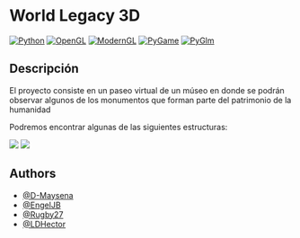 # World Legacy 3D

[![Python](https://img.shields.io/badge/Python-3.10-green.svg?style=flat-square-logo=python)](https://docs.python.org/3/)
[![OpenGL](https://img.shields.io/badge/OpenGl-3.10-green.svg?style=flat-square-logo=opengl-)](https://docs.gl/)
[![ModernGL](https://img.shields.io/badge/ModernGL-5.6.4-green.svg?style=flat-square)](https://moderngl.readthedocs.io/en/5.8.2/)
[![PyGame](https://img.shields.io/badge/PyGame-2.0.1-green.svg?style=flat-square)](https://www.pygame.org/docs/)
[![PyGlm](https://img.shields.io/badge/PyGlm-1.2.5,-green.svg?style=flat-square)](https://github.com/Zuzu-Typ/PyGLM/wiki)

## Descripción
El proyecto consiste en un paseo virtual de un múseo en donde se podrán observar algunos de los monumentos que forman parte del patrimonio de la humanidad
 
Podremos encontrar algunas de las siguientes estructuras:

![](https://images.free3d.com/imgd/l5/593405.jpg)
![](https://images.free3d.com/imgd/l10/5b7c774c26be8bd36e8b4567/4922-tour-eiffel.png)


## Authors

- [@D-Maysena](https://github.com/D-Maysena)
- [@EngelJB](https://github.com/xSarscov)
- [@Rugby27](https://github.com/Rugby27)
- [@LDHector](https://github.com/LDHector)

